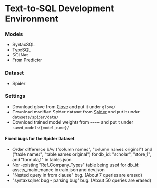 # Text-to-SQL Development Environment

### Models
- SyntaxSQL
- TypeSQL
- SQLNet
- From Predictor

### Dataset
- Spider 

### Settings
- Download glove from [Glove](https://nlp.stanford.edu/data/wordvecs/glove.42B.300d.zip) and put it under `glove/`
- Download modified Spider dataset from [Spider](https://drive.google.com/file/d/1TsekxtgIUum4xa6WRGFUGS_jpPWhvamL/view?usp=sharing) and put it under `datasets/spider/data/`
- Download trained model weights from ----- and put it under `saved_models/{model_name}/`


#### Fixed bugs for the Spider Dataset
- Order difference b/w ("column names", "column names original") and ("table names", "table names original") for db_id: "scholar", "store_1", and "formula_1" in tables.json
- Non-existing "Ref_Company_Types" table being used for db_id: assets_maintenance in train.json and dev.json
- "Nested query in from clause" bug. (About 7 queries are erased)
- "syntaxsqlnet bug - parsing bug" bug. (About 50 queries are erased)
